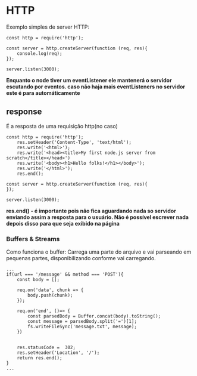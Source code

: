 # HTTP

Exemplo simples de server HTTP:

````
const http = require('http');

const server = http.createServer(function (req, res){
    console.log(req);
});

server.listen(3000);
````

**Enquanto o node tiver um eventListener ele mantenerá o servidor escutando por eventos. caso não haja mais eventListeners no servidor este é para automáticamente**

## response
É a resposta de uma requisição http(no caso)

````
const http = require('http');
    res.setHeader('Content-Type', 'text/html');
    res.write('<html>');
    res.write('<head><title>My first node.js server from scratch</title></head>')
    res.write('<body><h1>Hello folks!</h1></body>');
    res.write('</html>');
    res.end();

const server = http.createServer(function (req, res){
});

server.listen(3000);
````

**res.end() - é importante pois não fica aguardando nada so servidor enviando assim a resposta para o usuário. Não é possível escrever nada depois disso para que seja exibido na página**

### Buffers & Streams
Como funciona o buffer:
Carrega uma parte do arquivo e vai parseando em pequenas partes, disponibilizando conforme vai carregando.

````
...
if(url === '/message' && method === 'POST'){
    const body = [];

    req.on('data', chunk => {
        body.push(chunk);
    });

    req.on('end', ()=> {
        const parsedBody = Buffer.concat(body).toString();
        const message = parsedBody.split('=')[1];
        fs.writeFileSync('message.txt', message);
    })

    
    res.statusCode =  302;
    res.setHeader('Location', '/');
    return res.end();
}
...
````
